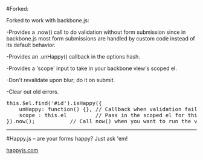 #Forked:

Forked to work with backbone.js: 

-Provides a .now() call to do validation without
form submission since in backbone.js most form submissions are handled by custom
code instead of its default behavior.

-Provides an .unHappy() callback in the options hash.

-Provides a 'scope' input to take in your backbone view's scoped el.

-Don't revalidate upon blur; do it on submit.

-Clear out old errors.

<pre>
this.$el.find('#id').isHappy({
    unHappy: function() {}, // Callback when validation fails.
    scope : this.el         // Pass in the scoped el for this validation form
}).now();		    // Call now() when you want to run the validation.
</pre>

-------------------------------------------------------------------

#Happy.js – are your forms happy? Just ask 'em!

[happyjs.com](http://happyjs.com)
